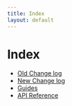 ```yaml
---
title: Index
layout: default
---
```


# Index

* [Old Change log](changes) 
* [New Change log](https://venturetech.atlassian.net/wiki/display/VTDEV/Releases)
* [Guides](guides/index)
* [API Reference](api)

